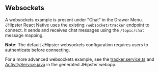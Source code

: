 ## Websockets

A websockets example is present under "Chat" in the Drawer Menu. JHipster React Native uses the existing `/websocket/tracker` endpoint to connect. It sends and receives chat messages using the `/topic/chat` message mapping.

**Note:** The default JHipster websockets configuration requires users to authenticate before connecting.

For a more advanced websockets example, see the [tracker.service.ts][1] and [ActivityService.java][2] in the generated JHipster webapp.

[1]: https://github.com/jhipster/jhipster-sample-app-websocket/blob/main/src/main/webapp/app/core/tracker/tracker.service.ts
[2]: https://github.com/jhipster/jhipster-sample-app-websocket/blob/main/src/main/java/io/github/jhipster/sample/web/websocket/ActivityService.java
